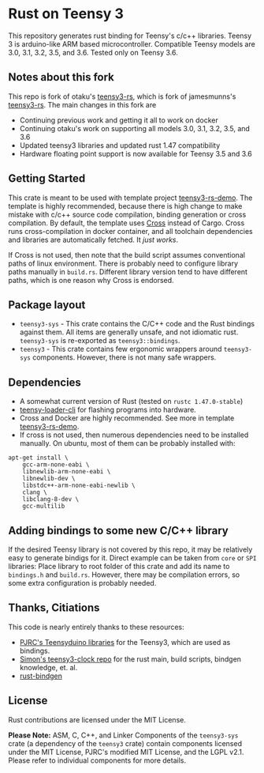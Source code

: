 # Rust on Teensy 3
This repository generates rust binding for Teensy's c/c++ libraries. Teensy 3 is arduino-like ARM based microcontroller. Compatible Teensy models are 3.0, 3.1, 3.2, 3.5, and 3.6. Tested only on Teensy 3.6. 

## Notes about this fork
This repo is fork of otaku's [teensy3-rs](https://github.com/otaku/teensy3-rs), which is fork of jamesmunns's [teensy3-rs](https://github.com/jamesmunns/teensy3-rs). The main changes in this fork are
* Continuing previous work and getting it all to work on docker 
* Continuing otaku's work on supporting all models 3.0, 3.1, 3.2, 3.5, and 3.6
* Updated teensy3 libraries and updated rust 1.47 compatibility
* Hardware floating point support is now available for Teensy 3.5 and 3.6


## Getting Started
This crate is meant to be used with template project [teensy3-rs-demo](https://github.com/tolvanea/teensy3-rs-demo). The template is highly recommended, because there is high change to make mistake with c/c++ source code compilation, binding generation or cross compilation. By default, the template uses [Cross](https://github.com/rust-embedded/cross) instead of Cargo. Cross runs cross-compilation in docker container, and all toolchain dependencies and libraries are automatically fetched. It *just works*. 

If Cross is not used, then note that the build script assumes conventional paths of linux environment. There is probably need to configure library paths manually in `build.rs`. Different library version tend to have different paths, which is one reason why Cross is endorsed.

## Package layout
* `teensy3-sys` - This crate contains the C/C++ code and the Rust bindings against them. All items are generally unsafe, and not idiomatic rust. `teensy3-sys` is re-exported as `teensy3::bindings`.
* `teensy3` - This crate contains few ergonomic wrappers around `teensy3-sys` components. However, there is not many safe wrappers.

## Dependencies
* A somewhat current version of Rust (tested on `rustc 1.47.0-stable`)
* [teensy-loader-cli](https://www.pjrc.com/teensy/loader_cli.html)
  for flashing programs into hardware.
* Cross and Docker are highly recommended. See more in template [teensy3-rs-demo](https://github.com/tolvanea/teensy3-rs-demo).
* If cross is not used, then numerous dependencies need to be installed manually. On ubuntu, most of them can be probably installed with:
```
apt-get install \
    gcc-arm-none-eabi \
    libnewlib-arm-none-eabi \
    libnewlib-dev \
    libstdc++-arm-none-eabi-newlib \
    clang \
    libclang-8-dev \
    gcc-multilib
```

## Adding bindings to some new C/C++ library
If the desired Teensy library is not covered by this repo, it may be relatively easy to generate bindigs for it. Direct example can be taken from `core` or `SPI` libraries: Place library to root folder of this crate and add its name to `bindings.h` and `build.rs`. However, there may be compilation errors, so some extra configuration is probably needed. 


## Thanks, Citiations
This code is nearly entirely thanks to these resources:

* [PJRC's Teensyduino libraries](https://github.com/PaulStoffregen/cores) for the Teensy3, which are used as bindings.
* [Simon's teensy3-clock repo](https://github.com/SimonSapin/teensy-clock) for the rust main, build scripts, bindgen knowledge, et. al.
* [rust-bindgen](https://github.com/servo/rust-bindgen)

## License

Rust contributions are licensed under the MIT License.

**Please Note:** ASM, C, C++, and Linker Components of the `teensy3-sys` crate (a dependency of the `teensy3` crate) contain components licensed under the MIT License, PJRC's modified MIT License, and the LGPL v2.1. Please refer to individual components for more details.
